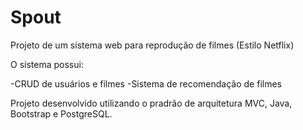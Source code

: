 # Spout
Projeto de um sistema web para reprodução de filmes (Estilo Netflix)

O sistema possui: 

-CRUD de usuários e filmes
-Sistema de recomendação de filmes

Projeto desenvolvido utilizando o pradrão de arquitetura MVC, Java, Bootstrap e PostgreSQL.
